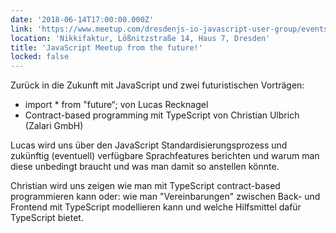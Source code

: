 ```yaml
---
date: '2018-06-14T17:00:00.000Z'
link: 'https://www.meetup.com/dresdenjs-io-javascript-user-group/events/242600614'
location: 'Nikkifaktur, Lößnitzstraße 14, Haus 7, Dresden'
title: 'JavaScript Meetup from the future!'
locked: false
---
```

Zurück in die Zukunft mit JavaScript und zwei futuristischen Vorträgen:
* import * from "future“; von Lucas Recknagel
* Contract-based programming mit TypeScript von Christian Ulbrich (Zalari GmbH)

Lucas wird uns über den JavaScript Standardisierungsprozess und zukünftig (eventuell) verfügbare Sprachfeatures berichten und warum man diese unbedingt braucht und was man damit so anstellen könnte.

Christian wird uns zeigen wie man mit TypeScript contract-based programmieren kann oder: wie man "Vereinbarungen" zwischen Back- und Frontend mit TypeScript modellieren kann und welche Hilfsmittel dafür TypeScript bietet.
